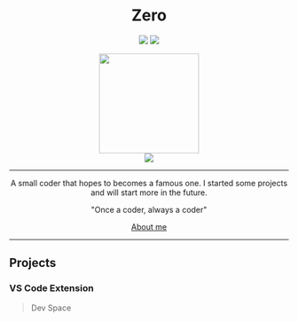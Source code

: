 <p align="center">
  <h1 align="center">Zero</h1>
</p>
<p align="center">
  <img src="https://img.shields.io/badge/slashDEV-slash-red"/>
  <img src="https://wakatime.com/badge/user/360b9b99-ab30-48e8-8c3b-7722027bf78d.svg"/>
</p>

<div align="center">
<img height="180em" src="https://github-readme-stats.vercel.app/api?username=zer0less&show_icons=true&hide_border=true&count_private=true&include_all_commits=true&title_color=f00&text_color=ffa500&icon_color=f00&bg_color=000&env=PAT_1" />
  <br>
<img src="https://github-readme-stats.vercel.app/api/top-langs/?username=zer0less&hide_border=true&layout=compact&title_color=f00&text_color=ffa500&icon_color=f00&bg_color=000&env=PAT_1" />
</div>

<hr><p align="center">A small coder that hopes to becomes a famous one. I started some projects and will start more in the future.</p>
<p align="center">"Once a coder, always a coder"</p>
<p align="center"><a href="https://zer0less.vercel.app/">About me</a></p>
<hr>

## Projects

### VS Code Extension

> Dev Space
